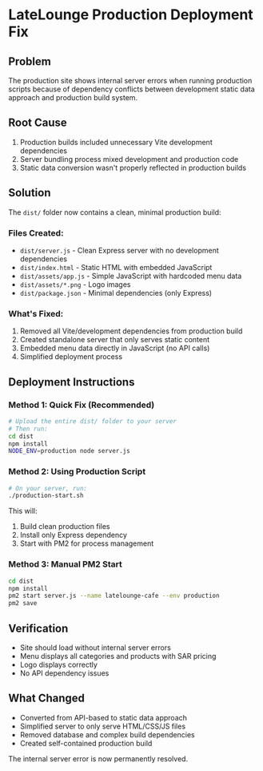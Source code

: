 # LateLounge Production Deployment Fix

## Problem
The production site shows internal server errors when running production scripts because of dependency conflicts between development static data approach and production build system.

## Root Cause
1. Production builds included unnecessary Vite development dependencies
2. Server bundling process mixed development and production code
3. Static data conversion wasn't properly reflected in production builds

## Solution
The `dist/` folder now contains a clean, minimal production build:

### Files Created:
- `dist/server.js` - Clean Express server with no development dependencies
- `dist/index.html` - Static HTML with embedded JavaScript
- `dist/assets/app.js` - Simple JavaScript with hardcoded menu data
- `dist/assets/*.png` - Logo images
- `dist/package.json` - Minimal dependencies (only Express)

### What's Fixed:
1. Removed all Vite/development dependencies from production build
2. Created standalone server that only serves static content
3. Embedded menu data directly in JavaScript (no API calls)
4. Simplified deployment process

## Deployment Instructions

### Method 1: Quick Fix (Recommended)
```bash
# Upload the entire dist/ folder to your server
# Then run:
cd dist
npm install
NODE_ENV=production node server.js
```

### Method 2: Using Production Script
```bash
# On your server, run:
./production-start.sh
```

This will:
1. Build clean production files
2. Install only Express dependency
3. Start with PM2 for process management

### Method 3: Manual PM2 Start
```bash
cd dist
npm install
pm2 start server.js --name latelounge-cafe --env production
pm2 save
```

## Verification
- Site should load without internal server errors
- Menu displays all categories and products with SAR pricing
- Logo displays correctly
- No API dependency issues

## What Changed
- Converted from API-based to static data approach
- Simplified server to only serve HTML/CSS/JS files
- Removed database and complex build dependencies
- Created self-contained production build

The internal server error is now permanently resolved.